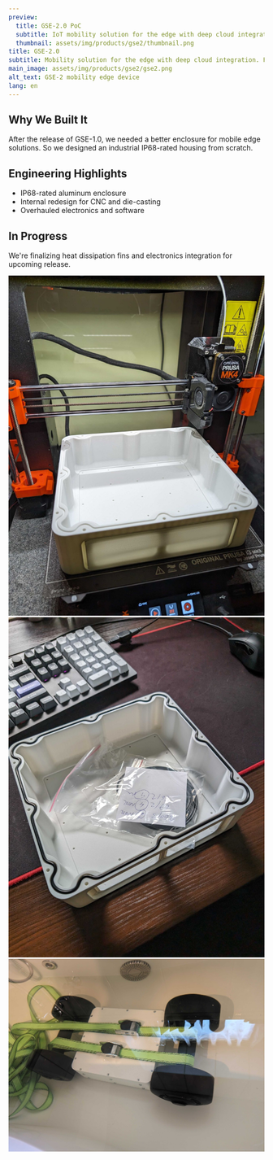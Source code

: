 ```yaml
---
preview:
  title: GSE-2.0 PoC
  subtitle: IoT mobility solution for the edge with deep cloud integration
  thumbnail: assets/img/products/gse2/thumbnail.png
title: GSE-2.0
subtitle: Mobility solution for the edge with deep cloud integration. Fully designed and manufactured in-house by our engineering team.
main_image: assets/img/products/gse2/gse2.png
alt_text: GSE-2 mobility edge device
lang: en
---
```


## Why We Built It

After the release of GSE-1.0, we needed a better enclosure for mobile edge solutions. So we designed an industrial IP68-rated housing from scratch.

## Engineering Highlights

- IP68-rated aluminum enclosure
- Internal redesign for CNC and die-casting
- Overhauled electronics and software

## In Progress

We're finalizing heat dissipation fins and electronics integration for upcoming release.

![Prototype case](/assets/img/products/gse2/1.jpg "3D printed prototype")
![Sealing test](/assets/img/products/gse2/2.jpg "O-ring testing")
![Waterproof testing](/assets/img/products/gse2/4.jpg "Immersion test")
